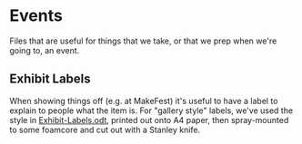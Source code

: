 # Events

Files that are useful for things that we take, or that we prep when we're going to, an event.

## Exhibit Labels

When showing things off (e.g. at MakeFest) it's useful to have a label to explain to people what the item is.  For "gallery style" labels, we've used the style in [Exhibit-Labels.odt](Exhibit-Labels.odt), printed out onto A4 paper, then spray-mounted to some foamcore and cut out with a Stanley knife.

